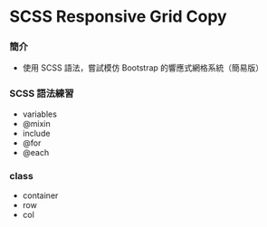 # SCSS Responsive Grid Copy

### 簡介

- 使用 SCSS 語法，嘗試模仿 Bootstrap 的響應式網格系統（簡易版）

### SCSS 語法練習

- variables
- @mixin
- include
- @for
- @each

### class

- container
- row
- col
